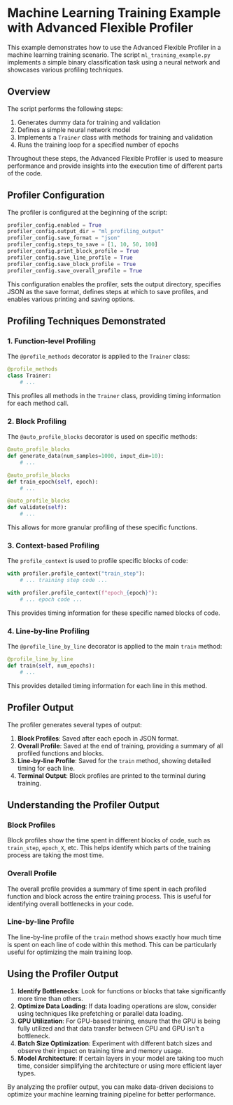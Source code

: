 # Machine Learning Training Example with Advanced Flexible Profiler

This example demonstrates how to use the Advanced Flexible Profiler in a machine learning training scenario. The script `ml_training_example.py` implements a simple binary classification task using a neural network and showcases various profiling techniques.

## Overview

The script performs the following steps:
1. Generates dummy data for training and validation
2. Defines a simple neural network model
3. Implements a `Trainer` class with methods for training and validation
4. Runs the training loop for a specified number of epochs

Throughout these steps, the Advanced Flexible Profiler is used to measure performance and provide insights into the execution time of different parts of the code.

## Profiler Configuration

The profiler is configured at the beginning of the script:

```python
profiler_config.enabled = True
profiler_config.output_dir = "ml_profiling_output"
profiler_config.save_format = "json"
profiler_config.steps_to_save = [1, 10, 50, 100]
profiler_config.print_block_profile = True
profiler_config.save_line_profile = True
profiler_config.save_block_profile = True
profiler_config.save_overall_profile = True
```

This configuration enables the profiler, sets the output directory, specifies JSON as the save format, defines steps at which to save profiles, and enables various printing and saving options.

## Profiling Techniques Demonstrated

### 1. Function-level Profiling

The `@profile_methods` decorator is applied to the `Trainer` class:

```python
@profile_methods
class Trainer:
    # ...
```

This profiles all methods in the `Trainer` class, providing timing information for each method call.

### 2. Block Profiling

The `@auto_profile_blocks` decorator is used on specific methods:

```python
@auto_profile_blocks
def generate_data(num_samples=1000, input_dim=10):
    # ...

@auto_profile_blocks
def train_epoch(self, epoch):
    # ...

@auto_profile_blocks
def validate(self):
    # ...
```

This allows for more granular profiling of these specific functions.

### 3. Context-based Profiling

The `profile_context` is used to profile specific blocks of code:

```python
with profiler.profile_context("train_step"):
    # ... training step code ...

with profiler.profile_context(f"epoch_{epoch}"):
    # ... epoch code ...
```

This provides timing information for these specific named blocks of code.

### 4. Line-by-line Profiling

The `@profile_line_by_line` decorator is applied to the main `train` method:

```python
@profile_line_by_line
def train(self, num_epochs):
    # ...
```

This provides detailed timing information for each line in this method.

## Profiler Output

The profiler generates several types of output:

1. **Block Profiles**: Saved after each epoch in JSON format.
2. **Overall Profile**: Saved at the end of training, providing a summary of all profiled functions and blocks.
3. **Line-by-line Profile**: Saved for the `train` method, showing detailed timing for each line.
4. **Terminal Output**: Block profiles are printed to the terminal during training.

## Understanding the Profiler Output

### Block Profiles

Block profiles show the time spent in different blocks of code, such as `train_step`, `epoch_X`, etc. This helps identify which parts of the training process are taking the most time.

### Overall Profile

The overall profile provides a summary of time spent in each profiled function and block across the entire training process. This is useful for identifying overall bottlenecks in your code.

### Line-by-line Profile

The line-by-line profile of the `train` method shows exactly how much time is spent on each line of code within this method. This can be particularly useful for optimizing the main training loop.

## Using the Profiler Output

1. **Identify Bottlenecks**: Look for functions or blocks that take significantly more time than others.
2. **Optimize Data Loading**: If data loading operations are slow, consider using techniques like prefetching or parallel data loading.
3. **GPU Utilization**: For GPU-based training, ensure that the GPU is being fully utilized and that data transfer between CPU and GPU isn't a bottleneck.
4. **Batch Size Optimization**: Experiment with different batch sizes and observe their impact on training time and memory usage.
5. **Model Architecture**: If certain layers in your model are taking too much time, consider simplifying the architecture or using more efficient layer types.

By analyzing the profiler output, you can make data-driven decisions to optimize your machine learning training pipeline for better performance.
